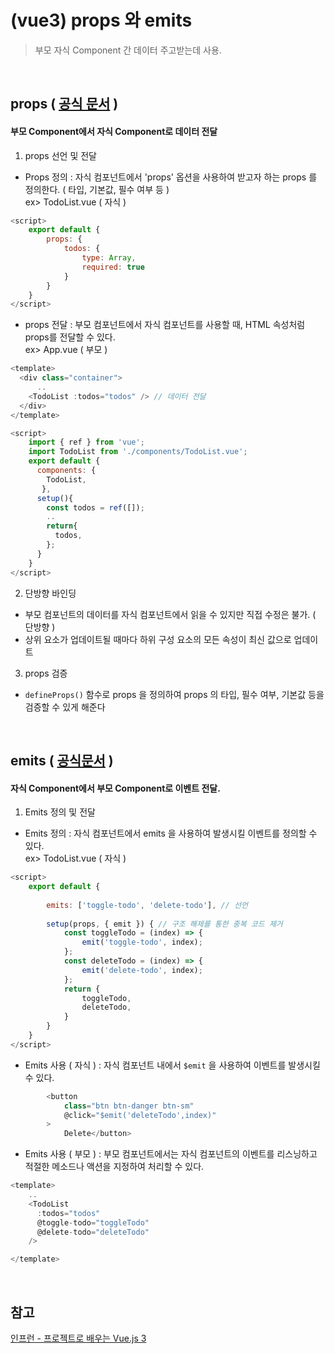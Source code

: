 # (vue3) props 와 emits

> 부모 자식 Component 간 데이터 주고받는데 사용.

<br>

## props ( [공식 문서](https://vuejs.org/guide/components/props.html) )

####  부모 Component에서 자식 Component로 데이터 전달 
1. props 선언 및 전달
- Props 정의 : 자식 컴포넌트에서 'props' 옵션을 사용하여 받고자 하는 props 를 정의한다. ( 타입, 기본값, 필수 여부 등 )
<br>ex> TodoList.vue ( 자식 )
```javascript
<script>
	export default {
	    props: {
	        todos: {
	            type: Array,
	            required: true
	        }
		}
	}
</script>
```
- props 전달 : 부모 컴포넌트에서 자식 컴포넌트를 사용할 때, HTML 속성처럼 props를 전달할 수 있다.
<br>ex> App.vue ( 부모 )
```javascript
<template>
  <div class="container">
	  ..
    <TodoList :todos="todos" /> // 데이터 전달
  </div>
</template>

<script>
	import { ref } from 'vue';
	import TodoList from './components/TodoList.vue';
	export default {
	  components: {
	    TodoList,
	   },
	  setup(){
	    const todos = ref([]);
		..
		return{
	      todos,
	    };
	  }
	}
</script>
```


2. 단방향 바인딩
- 부모 컴포넌트의 데이터를 자식 컴포넌트에서 읽을 수 있지만 직접 수정은 불가. ( 단방향 )
- 상위 요소가 업데이트될 때마다 하위 구성 요소의 모든 속성이 최신 값으로 업데이트

3. props 검증
- ```defineProps()``` 함수로 props 을 정의하여 props 의 타입, 필수 여부, 기본값 등을 검증할 수 있게 해준다

<br>

## emits ( [공식문서](https://vuejs.org/guide/components/events.html) )
#### 자식 Component에서 부모 Component로 이벤트 전달.
1. Emits 정의 및 전달
- Emits 정의 : 자식 컴포넌트에서 emits 을 사용하여 발생시킬 이벤트를 정의할 수 있다.
<br>ex> TodoList.vue ( 자식 )
```javascript
<script>
	export default {
	
		emits: ['toggle-todo', 'delete-todo'], // 선언
	
	    setup(props, { emit }) { // 구조 해제를 통한 중복 코드 제거
	        const toggleTodo = (index) => {
	            emit('toggle-todo', index);
	        };
	        const deleteTodo = (index) => {
	            emit('delete-todo', index);
	        };
	        return {
	            toggleTodo,
	            deleteTodo,
	        }
	    }
	}
</script>
```
- Emits 사용 ( 자식 ) : 자식 컴포넌트 내에서 ```$emit``` 을 사용하여 이벤트를 발생시킬 수 있다.
```javascript
		<button
            class="btn btn-danger btn-sm"
            @click="$emit('deleteTodo',index)"
        >
			Delete</button>
```
- Emits 사용 ( 부모 ) : 부모 컴포넌트에서는 자식 컴포넌트의 이벤트를 리스닝하고 적절한 메소드나 액션을 지정하여 처리할 수 있다.
```javascript
<template>
	..
    <TodoList
      :todos="todos"
      @toggle-todo="toggleTodo"
      @delete-todo="deleteTodo"
    />

</template>
```
<br>

## 참고 
[인프런 - 프로젝트로 배우는 Vue.js 3](https://inf.run/XZ5f) 
